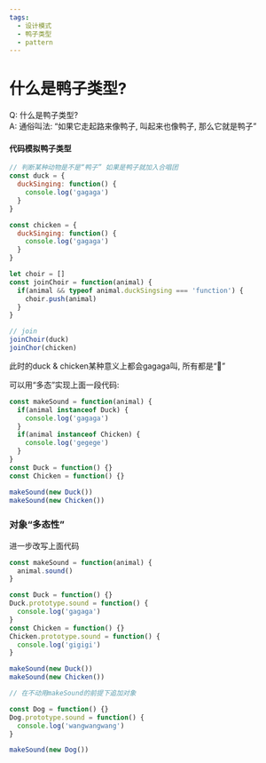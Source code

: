 ```yaml
---
tags:
  - 设计模式
  - 鸭子类型
  - pattern
---
```

# 什么是鸭子类型?

Q: 什么是鸭子类型?<br/>
A: 通俗叫法: “如果它走起路来像鸭子, 叫起来也像鸭子, 那么它就是鸭子”

#### 代码模拟鸭子类型

```javascript
// 判断某种动物是不是“鸭子” 如果是鸭子就加入合唱团
const duck = {
  duckSinging: function() {
    console.log('gagaga')
  }
}

const chicken = {
  duckSinging: function() {
    console.log('gagaga')
  }
}

let choir = []
const joinChoir = function(animal) {
  if(animal && typeof animal.duckSingsing === 'function') {
    choir.push(animal)
  }
}

// join
joinChoir(duck)
joinChor(chicken)
```
此时的duck & chicken某种意义上都会gagaga叫, 所有都是“🦆”

可以用“多态”实现上面一段代码:
```javascript
const makeSound = function(animal) {
  if(animal instanceof Duck) {
    console.log('gagaga')
  }
  if(animal instanceof Chicken) {
    console.log('gegege')
  }
}
const Duck = function() {}
const Chicken = function() {}

makeSound(new Duck())
makeSound(new Chicken())
```

### 对象“多态性”
进一步改写上面代码
```javascript
const makeSound = function(animal) {
  animal.sound()
}

const Duck = function() {}
Duck.prototype.sound = function() {
  console.log('gagaga')
}
const Chicken = function() {}
Chicken.prototype.sound = function() {
  console.log('gigigi')
}

makeSound(new Duck())
makeSound(new Chicken())

// 在不动用makeSound的前提下追加对象

const Dog = function() {}
Dog.prototype.sound = function() {
  console.log('wangwangwang')
}

makeSound(new Dog())
```